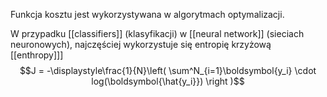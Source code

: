 Funkcja kosztu jest wykorzystywana w algorytmach optymalizacji.

W przypadku [[classifiers]] (klasyfikacji) w [[neural network]] (sieciach neuronowych), najczęściej wykorzystuje się entropię krzyżową [[enthropy]]]
$$J = -\displaystyle\frac{1}{N}\left( \sum^N_{i=1}\boldsymbol{y_i} \cdot log(\boldsymbol{\hat{y_i}}) \right )$$
 